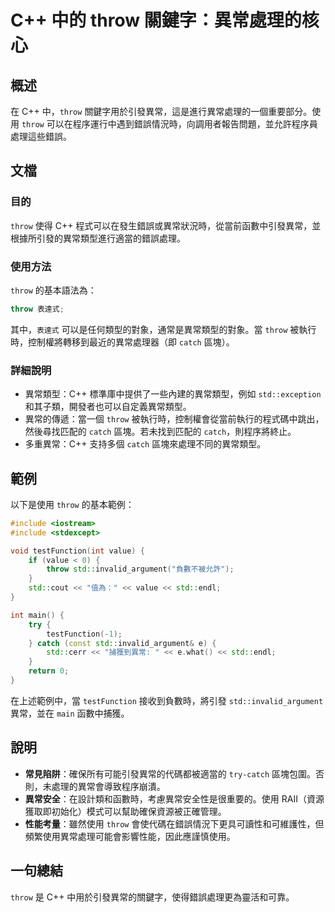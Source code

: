 <!--
Meta Description: # C++ 中的 throw 關鍵字：異常處理的核心 ## 概述 在 C++ 中，`throw` 關鍵字用於引發異常，這是進行異常處理的一個重要部分。使用 `throw` 可以在程序運行中遇到錯誤情況時，向調用者報告問題，並允許程序員處理這些錯誤。 ## 文檔 ### 目的 `throw` 使得 C...
Meta Keywords: throw, std, catch, testfunction, value
-->

# C++ 中的 throw 關鍵字：異常處理的核心

## 概述
在 C++ 中，`throw` 關鍵字用於引發異常，這是進行異常處理的一個重要部分。使用 `throw` 可以在程序運行中遇到錯誤情況時，向調用者報告問題，並允許程序員處理這些錯誤。

## 文檔
### 目的
`throw` 使得 C++ 程式可以在發生錯誤或異常狀況時，從當前函數中引發異常，並根據所引發的異常類型進行適當的錯誤處理。

### 使用方法
`throw` 的基本語法為：
```cpp
throw 表達式;
```
其中，`表達式` 可以是任何類型的對象，通常是異常類型的對象。當 `throw` 被執行時，控制權將轉移到最近的異常處理器（即 `catch` 區塊）。

### 詳細說明
- 異常類型：C++ 標準庫中提供了一些內建的異常類型，例如 `std::exception` 和其子類，開發者也可以自定義異常類型。
- 異常的傳遞：當一個 `throw` 被執行時，控制權會從當前執行的程式碼中跳出，然後尋找匹配的 `catch` 區塊。若未找到匹配的 `catch`，則程序將終止。
- 多重異常：C++ 支持多個 `catch` 區塊來處理不同的異常類型。

## 範例
以下是使用 `throw` 的基本範例：

```cpp
#include <iostream>
#include <stdexcept>

void testFunction(int value) {
    if (value < 0) {
        throw std::invalid_argument("負數不被允許");
    }
    std::cout << "值為：" << value << std::endl;
}

int main() {
    try {
        testFunction(-1);
    } catch (const std::invalid_argument& e) {
        std::cerr << "捕獲到異常: " << e.what() << std::endl;
    }
    return 0;
}
```

在上述範例中，當 `testFunction` 接收到負數時，將引發 `std::invalid_argument` 異常，並在 `main` 函數中捕獲。

## 說明
- **常見陷阱**：確保所有可能引發異常的代碼都被適當的 `try-catch` 區塊包圍。否則，未處理的異常會導致程序崩潰。
- **異常安全**：在設計類和函數時，考慮異常安全性是很重要的。使用 RAII（資源獲取即初始化）模式可以幫助確保資源被正確管理。
- **性能考量**：雖然使用 `throw` 會使代碼在錯誤情況下更具可讀性和可維護性，但頻繁使用異常處理可能會影響性能，因此應謹慎使用。

## 一句總結
`throw` 是 C++ 中用於引發異常的關鍵字，使得錯誤處理更為靈活和可靠。